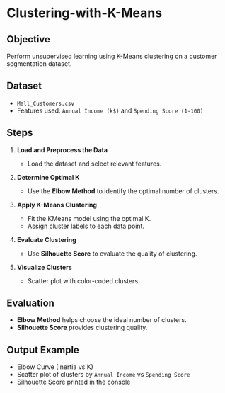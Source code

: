 # Clustering-with-K-Means

## Objective
Perform unsupervised learning using K-Means clustering on a customer segmentation dataset.

## Dataset
- `Mall_Customers.csv`  
- Features used: `Annual Income (k$)` and `Spending Score (1-100)`

## Steps

1. **Load and Preprocess the Data**
   - Load the dataset and select relevant features.

2. **Determine Optimal K**
   - Use the **Elbow Method** to identify the optimal number of clusters.

3. **Apply K-Means Clustering**
   - Fit the KMeans model using the optimal K.
   - Assign cluster labels to each data point.

4. **Evaluate Clustering**
   - Use **Silhouette Score** to evaluate the quality of clustering.

5. **Visualize Clusters**
   - Scatter plot with color-coded clusters.

## Evaluation
- **Elbow Method** helps choose the ideal number of clusters.
- **Silhouette Score** provides clustering quality.

## Output Example
- Elbow Curve (Inertia vs K)
- Scatter plot of clusters by `Annual Income` vs `Spending Score`
- Silhouette Score printed in the console
